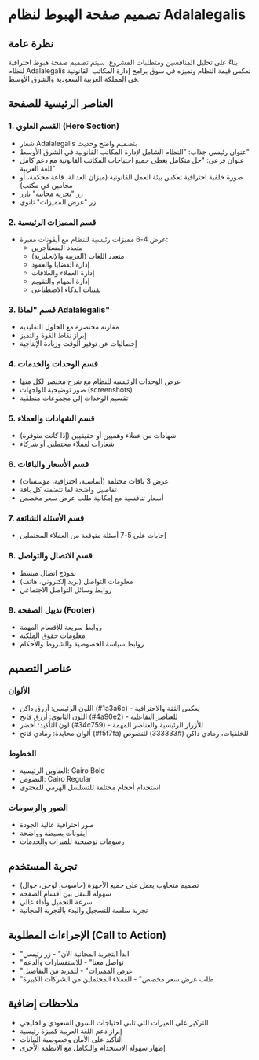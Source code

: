 # تصميم صفحة الهبوط لنظام Adalalegalis

## نظرة عامة
بناءً على تحليل المنافسين ومتطلبات المشروع، سيتم تصميم صفحة هبوط احترافية لنظام Adalalegalis تعكس قيمة النظام وتميزه في سوق برامج إدارة المكاتب القانونية في المملكة العربية السعودية والشرق الأوسط.

## العناصر الرئيسية للصفحة

### 1. القسم العلوي (Hero Section)
- شعار Adalalegalis بتصميم واضح وحديث
- عنوان رئيسي جذاب: "النظام الشامل لإدارة المكاتب القانونية في الشرق الأوسط"
- عنوان فرعي: "حل متكامل يغطي جميع احتياجات المكاتب القانونية مع دعم كامل للغة العربية"
- صورة خلفية احترافية تعكس بيئة العمل القانونية (ميزان العدالة، قاعة محكمة، أو محامين في مكتب)
- زر "تجربة مجانية" بارز
- زر "عرض المميزات" ثانوي

### 2. قسم المميزات الرئيسية
- عرض 4-6 مميزات رئيسية للنظام مع أيقونات معبرة:
  - متعدد المستأجرين
  - متعدد اللغات (العربية والإنجليزية)
  - إدارة القضايا والعقود
  - إدارة العملاء والعلاقات
  - إدارة المهام والتقويم
  - تقنيات الذكاء الاصطناعي

### 3. قسم "لماذا Adalalegalis"
- مقارنة مختصرة مع الحلول التقليدية
- إبراز نقاط القوة والتميز
- إحصائيات عن توفير الوقت وزيادة الإنتاجية

### 4. قسم الوحدات والخدمات
- عرض الوحدات الرئيسية للنظام مع شرح مختصر لكل منها
- صور توضيحية للواجهات (screenshots)
- تقسيم الوحدات إلى مجموعات منطقية

### 5. قسم الشهادات والعملاء
- شهادات من عملاء وهميين أو حقيقيين (إذا كانت متوفرة)
- شعارات لعملاء محتملين أو شركاء

### 6. قسم الأسعار والباقات
- عرض 3 باقات مختلفة (أساسية، احترافية، مؤسسات)
- تفاصيل واضحة لما تتضمنه كل باقة
- أسعار تنافسية مع إمكانية طلب عرض سعر مخصص

### 7. قسم الأسئلة الشائعة
- إجابات على 5-7 أسئلة متوقعة من العملاء المحتملين

### 8. قسم الاتصال والتواصل
- نموذج اتصال مبسط
- معلومات التواصل (بريد إلكتروني، هاتف)
- روابط وسائل التواصل الاجتماعي

### 9. تذييل الصفحة (Footer)
- روابط سريعة للأقسام المهمة
- معلومات حقوق الملكية
- روابط سياسة الخصوصية والشروط والأحكام

## عناصر التصميم

### الألوان
- اللون الرئيسي: أزرق داكن (#1a3a6c) - يعكس الثقة والاحترافية
- اللون الثانوي: أزرق فاتح (#4a90e2) - للعناصر التفاعلية
- لون التأكيد: أخضر (#34c759) - للأزرار الرئيسية والعناصر المهمة
- ألوان محايدة: رمادي فاتح (#f5f7fa) للخلفيات، رمادي داكن (#333333) للنصوص

### الخطوط
- العناوين الرئيسية: Cairo Bold
- النصوص: Cairo Regular
- استخدام أحجام مختلفة للتسلسل الهرمي للمحتوى

### الصور والرسومات
- صور احترافية عالية الجودة
- أيقونات بسيطة وواضحة
- رسومات توضيحية للميزات والخدمات

## تجربة المستخدم
- تصميم متجاوب يعمل على جميع الأجهزة (حاسوب، لوحي، جوال)
- سهولة التنقل بين أقسام الصفحة
- سرعة التحميل وأداء عالي
- تجربة سلسة للتسجيل والبدء بالتجربة المجانية

## الإجراءات المطلوبة (Call to Action)
- "ابدأ التجربة المجانية الآن" - زر رئيسي
- "تواصل معنا" - للاستفسارات والدعم
- "عرض المميزات" - للمزيد من التفاصيل
- "طلب عرض سعر مخصص" - للعملاء المحتملين من الشركات الكبيرة

## ملاحظات إضافية
- التركيز على الميزات التي تلبي احتياجات السوق السعودي والخليجي
- إبراز دعم اللغة العربية كميزة رئيسية
- التأكيد على الأمان وخصوصية البيانات
- إظهار سهولة الاستخدام والتكامل مع الأنظمة الأخرى
